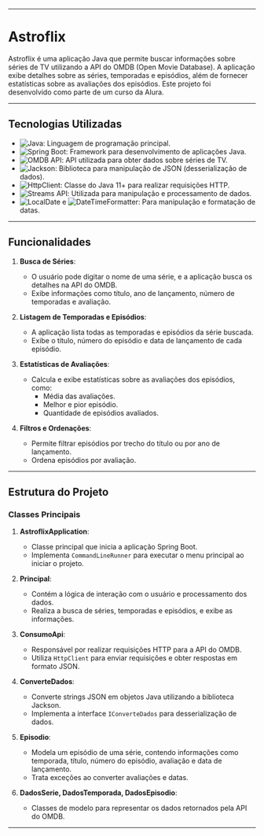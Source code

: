 
-----------------------------------------------------------------------------------------------------------------------------------------------------

# Astroflix

Astroflix é uma aplicação Java que permite buscar informações sobre séries de TV utilizando a API do OMDB (Open Movie Database). A aplicação exibe detalhes sobre as séries, temporadas e episódios, além de fornecer estatísticas sobre as avaliações dos episódios. Este projeto foi desenvolvido como parte de um curso da Alura.

--------------------------------------------------------------------------------------------------------------------------------------------------------

## Tecnologias Utilizadas

- <img src="https://img.shields.io/badge/Java-ED8B00?style=for-the-badge&logo=openjdk&logoColor=white" alt="Java">: Linguagem de programação principal.
- <img src="https://img.shields.io/badge/Spring_Boot-6DB33F?style=for-the-badge&logo=spring&logoColor=white" alt="Spring Boot">: Framework para desenvolvimento de aplicações Java.
- <img src="https://img.shields.io/badge/OMDB_API-000000?style=for-the-badge&logo=omdb&logoColor=white" alt="OMDB API">: API utilizada para obter dados sobre séries de TV.
- <img src="https://img.shields.io/badge/Jackson-000000?style=for-the-badge&logo=json&logoColor=white" alt="Jackson">: Biblioteca para manipulação de JSON (desserialização de dados).
- <img src="https://img.shields.io/badge/HttpClient-000000?style=for-the-badge&logo=java&logoColor=white" alt="HttpClient">: Classe do Java 11+ para realizar requisições HTTP.
- <img src="https://img.shields.io/badge/Streams_API-000000?style=for-the-badge&logo=java&logoColor=white" alt="Streams API">: Utilizada para manipulação e processamento de dados.
- <img src="https://img.shields.io/badge/LocalDate-000000?style=for-the-badge&logo=java&logoColor=white" alt="LocalDate"> e <img src="https://img.shields.io/badge/DateTimeFormatter-000000?style=for-the-badge&logo=java&logoColor=white" alt="DateTimeFormatter">: Para manipulação e formatação de datas.

--------------------------------------------------------------------------------------------------------------------------------------------------------

## Funcionalidades

1. **Busca de Séries**:
    - O usuário pode digitar o nome de uma série, e a aplicação busca os detalhes na API do OMDB.
    - Exibe informações como título, ano de lançamento, número de temporadas e avaliação.

2. **Listagem de Temporadas e Episódios**:
    - A aplicação lista todas as temporadas e episódios da série buscada.
    - Exibe o título, número do episódio e data de lançamento de cada episódio.

3. **Estatísticas de Avaliações**:
    - Calcula e exibe estatísticas sobre as avaliações dos episódios, como:
        - Média das avaliações.
        - Melhor e pior episódio.
        - Quantidade de episódios avaliados.

4. **Filtros e Ordenações**:
    - Permite filtrar episódios por trecho do título ou por ano de lançamento.
    - Ordena episódios por avaliação.

--------------------------------------------------------------------------------------------------------------------------------------------------------

## Estrutura do Projeto

### Classes Principais

1. **AstroflixApplication**:
    - Classe principal que inicia a aplicação Spring Boot.
    - Implementa `CommandLineRunner` para executar o menu principal ao iniciar o projeto.

2. **Principal**:
    - Contém a lógica de interação com o usuário e processamento dos dados.
    - Realiza a busca de séries, temporadas e episódios, e exibe as informações.

3. **ConsumoApi**:
    - Responsável por realizar requisições HTTP para a API do OMDB.
    - Utiliza `HttpClient` para enviar requisições e obter respostas em formato JSON.

4. **ConverteDados**:
    - Converte strings JSON em objetos Java utilizando a biblioteca Jackson.
    - Implementa a interface `IConverteDados` para desserialização de dados.

5. **Episodio**:
    - Modela um episódio de uma série, contendo informações como temporada, título, número do episódio, avaliação e data de lançamento.
    - Trata exceções ao converter avaliações e datas.

6. **DadosSerie, DadosTemporada, DadosEpisodio**:
    - Classes de modelo para representar os dados retornados pela API do OMDB.

-----------------------------------------------------------------------------------------------------------------------------------------------------

